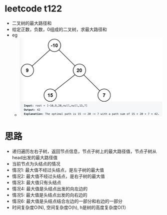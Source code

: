 # leetcode t122
- 二叉树的最大路径和
- 给定正数，负数，0组成的二叉树，求最大路径和
- eg
    - ![](./imgs/1.png)

# 思路
- 递归遍历左右子树，返回节点信息，节点子树上的最大路径值，节点子树从head出发的最大路径值
- 当前节点为头结点的情况
- 情况1: 最大值不经过头结点，是左子树的最大值
- 情况2: 最大值不经过头结点，是右子树的最大值
- 情况3: 最大值只有头结点
- 情况4: 最大值是头结点出发的向左边的
- 情况5: 最大值是头结点出发的向右边的
- 情况6: 最大值是头结点结合左边的一部分和右边的一部分
- 时间复杂度O(N), 空间复杂度O(h), h是树的高度复杂度O(1）